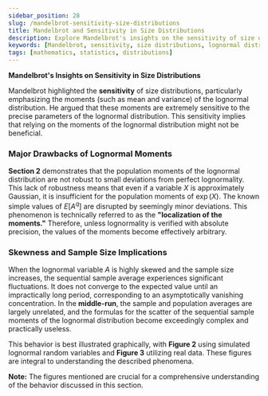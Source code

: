 ```yaml
---
sidebar_position: 28
slug: /mandelbrot-sensitivity-size-distributions
title: Mandelbrot and Sensitivity in Size Distributions
description: Explore Mandelbrot's insights on the sensitivity of size distributions, particularly focusing on the lognormal distribution and its implications.
keywords: [Mandelbrot, sensitivity, size distributions, lognormal distribution, moments, Gaussian]
tags: [mathematics, statistics, distributions]
---
```


**Mandelbrot's Insights on Sensitivity in Size Distributions**

Mandelbrot highlighted the **sensitivity** of size distributions, particularly emphasizing the moments (such as mean and variance) of the lognormal distribution. He argued that these moments are extremely sensitive to the precise parameters of the lognormal distribution. This sensitivity implies that relying on the moments of the lognormal distribution might not be beneficial.

### Major Drawbacks of Lognormal Moments

**Section 2** demonstrates that the population moments of the lognormal distribution are not robust to small deviations from perfect lognormality. This lack of robustness means that even if a variable $X$ is approximately Gaussian, it is insufficient for the population moments of $\exp(X)$. The known simple values of $E[A^q]$ are disrupted by seemingly minor deviations. This phenomenon is technically referred to as the **"localization of the moments."** Therefore, unless lognormality is verified with absolute precision, the values of the moments become effectively arbitrary.

### Skewness and Sample Size Implications

When the lognormal variable $A$ is highly skewed and the sample size increases, the sequential sample average experiences significant fluctuations. It does not converge to the expected value until an impractically long period, corresponding to an asymptotically vanishing concentration. In the **middle-run**, the sample and population averages are largely unrelated, and the formulas for the scatter of the sequential sample moments of the lognormal distribution become exceedingly complex and practically useless.

This behavior is best illustrated graphically, with **Figure 2** using simulated lognormal random variables and **Figure 3** utilizing real data. These figures are integral to understanding the described phenomena.

**Note:** The figures mentioned are crucial for a comprehensive understanding of the behavior discussed in this section.